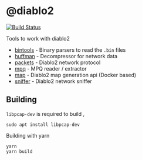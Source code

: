 # @diablo2

[![Build Status](https://github.com/blacha/diablo2/workflows/Build/badge.svg)](https://github.com/blacha/diablo2/actions)

Tools to work with diablo2 

- [bintools](./packages/bintools) - Binary parsers to read the `.bin` files
- [huffman](./packages/huffman) - Decompressor for network data
- [packets](./packages/packets) - Diablo2 network protocol
- [mpq](./packages/mpq) - MPQ reader / extractor
- [map](./packages/map) - Diablo2 map generation api (Docker based)
- [sniffer](./packages/sniffer) - Diablo2 network sniffer


## Building

`libpcap-dev` is required to build ,

```
sudo apt install libpcap-dev
```

Building with yarn
```
yarn
yarn build
```